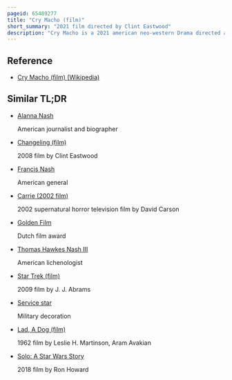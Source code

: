 ```yaml
---
pageid: 65489277
title: "Cry Macho (film)"
short_summary: "2021 film directed by Clint Eastwood"
description: "Cry Macho is a 2021 american neo-western Drama directed and produced by Clint Eastwood and written by nick Schenk and N. Richard Nash, based on Nash's 1975 Novel. Set in 1979 it stars eastwood as a former Rodeo Star hired to reunite a young Boy in Mexico with his Father in the united States. Over the Years there have been many Attempts to adapt Nash's Novel into a Film. Arnold Schwarzenegger came on Board to star in 2011 but canceled after a Scandal. In 2020, Eastwood's Adaptation was announced ; he produced the Film with Albert S. Ruddy, Tim Moore, and Jessica Meier."
---
```


## Reference

- [Cry Macho (film) (Wikipedia)](https://en.wikipedia.org/?curid=65489277)

## Similar TL;DR

- [Alanna Nash](/tldr/en/alanna-nash)

  American journalist and biographer

- [Changeling (film)](/tldr/en/changeling-film)

  2008 film by Clint Eastwood

- [Francis Nash](/tldr/en/francis-nash)

  American general

- [Carrie (2002 film)](/tldr/en/carrie-2002-film)

  2002 supernatural horror television film by David Carson

- [Golden Film](/tldr/en/golden-film)

  Dutch film award

- [Thomas Hawkes Nash III](/tldr/en/thomas-hawkes-nash-iii)

  American lichenologist

- [Star Trek (film)](/tldr/en/star-trek-film)

  2009 film by J. J. Abrams

- [Service star](/tldr/en/service-star)

  Military decoration

- [Lad, A Dog (film)](/tldr/en/lad-a-dog-film)

  1962 film by Leslie H. Martinson, Aram Avakian

- [Solo: A Star Wars Story](/tldr/en/solo-a-star-wars-story)

  2018 film by Ron Howard
